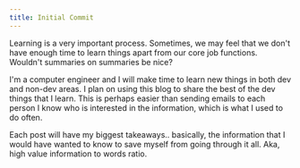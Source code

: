 ```yaml
---
title: Initial Commit
---
```

Learning is a very important process. Sometimes, we may feel that we don't have enough time to learn things apart from our core job functions. Wouldn't summaries on summaries be nice?

I'm a computer engineer and I will make time to learn new things in both dev and non-dev areas. I plan on using this blog to share the best of the dev things that I learn. This is perhaps easier than sending emails to each person I know who is interested in the information, which is what I used to do often.

Each post will have my biggest takeaways.. basically, the information that I would have wanted to know to save myself from going through it all. Aka, high value information to words ratio.
